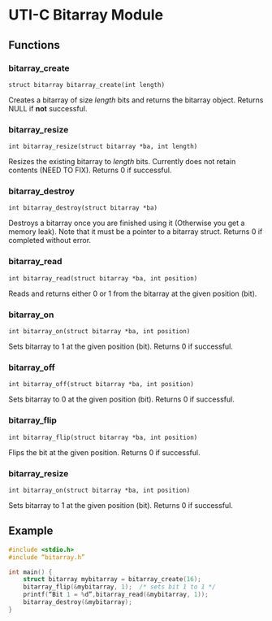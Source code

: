 # UTI-C Bitarray Module

## Functions

### bitarray_create
`struct bitarray bitarray_create(int length)`

Creates a bitarray of size *length* bits and returns the bitarray object. Returns NULL if **not** successful.

### bitarray_resize
`int bitarray_resize(struct bitarray *ba, int length)`

Resizes the existing bitarray to *length* bits. Currently does not retain contents (NEED TO FIX). Returns 0 if successful.


### bitarray_destroy
`int bitarray_destroy(struct bitarray *ba)`

Destroys a bitarray once you are finished using it (Otherwise you get a memory leak). Note that it must be a pointer to a bitarray struct. Returns 0 if completed without error.

### bitarray_read
`int bitarray_read(struct bitarray *ba, int position)`

Reads and returns either 0 or 1 from the bitarray at the given position (bit).

### bitarray_on
`int bitarray_on(struct bitarray *ba, int position)`

Sets bitarray to 1 at the given position (bit). Returns 0 if successful.

### bitarray_off
`int bitarray_off(struct bitarray *ba, int position)`

Sets bitarray to 0 at the given position (bit). Returns 0 if successful.

### bitarray_flip
`int bitarray_flip(struct bitarray *ba, int position)`

Flips the bit at the given position. Returns 0 if successful.

### bitarray_resize
`int bitarray_on(struct bitarray *ba, int position)`

Sets bitarray to 1 at the given position (bit). Returns 0 if successful.

## Example

```c
#include <stdio.h>
#include “bitarray.h”

int main() {
	struct bitarray mybitarray = bitarray_create(16);
	bitarray_flip(&mybitarray, 1);	/* sets bit 1 to 1 */
	printf(“Bit 1 = %d”,bitarray_read(&mybitarray, 1));
	bitarray_destroy(&mybitarray);
}
```